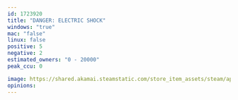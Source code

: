 ```yaml
---
id: 1723920
title: "DANGER: ELECTRIC SHOCK"
windows: "true"
mac: "false"
linux: false
positive: 5
negative: 2
estimated_owners: "0 - 20000"
peak_ccu: 0

image: https://shared.akamai.steamstatic.com/store_item_assets/steam/apps/1723920/header.jpg?t=1642644072
opinions:
---
```

